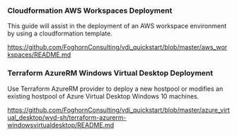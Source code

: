 
### Cloudformation AWS Workspaces Deployment

This guide will assist in the deployment of an AWS workspace environment by using a cloudformation template. 

<https://github.com/FoghornConsulting/vdi_quickstart/blob/master/aws_workspaces/README.md>

### Terraform AzureRM Windows Virtual Desktop Deployment

Use Terraform AzureRM provider to deploy a new hostpool or modifies an existing hostpool of Azure Virtual Desktop Windows 10 machines.

<https://github.com/FoghornConsulting/vdi_quickstart/blob/master/azure_virtual_desktop/wvd-sh/terraform-azurerm-windowsvirtualdesktop/README.md>